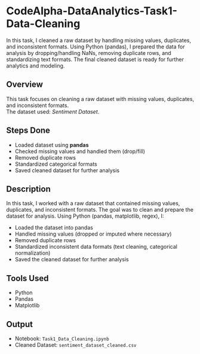 # CodeAlpha-DataAnalytics-Task1-Data-Cleaning
In this task, I cleaned a raw dataset by handling missing values, duplicates, and inconsistent formats. Using Python (pandas), I prepared the data for analysis by dropping/handling NaNs, removing duplicate rows, and standardizing text formats. The final cleaned dataset is ready for further analytics and modeling.


## Overview
This task focuses on cleaning a raw dataset with missing values, duplicates, and inconsistent formats.  
The dataset used: *Sentiment Dataset*.  

## Steps Done
- Loaded dataset using **pandas**
- Checked missing values and handled them (drop/fill)
- Removed duplicate rows
- Standardized categorical formats
- Saved cleaned dataset for further analysis

## Description
In this task, I worked with a raw dataset that contained missing values, duplicates, and inconsistent formats. 
The goal was to clean and prepare the dataset for analysis. Using Python (pandas, matplotlib, regex), I:
- Loaded the dataset into pandas
- Handled missing values (dropped or imputed where necessary)
- Removed duplicate rows
- Standardized inconsistent data formats (text cleaning, categorical normalization)
- Saved the cleaned dataset for further analysis

## Tools Used
- Python
- Pandas
- Matplotlib

## Output
- Notebook: `Task1_Data_Cleaning.ipynb`
- Cleaned Dataset: `sentiment_dataset_cleaned.csv`


